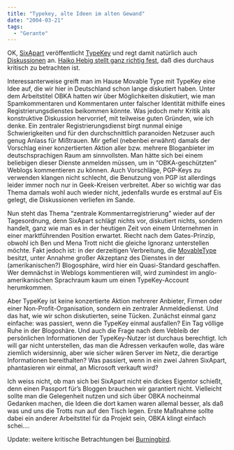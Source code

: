 ```yaml
---
title: "Typekey, alte Ideen im alten Gewand"
date: "2004-03-21"
tags:
  - "Gerante"
---
```


OK, [SixApart](http://sixapart.com) veröffentlicht [TypeKey](http://www.typekey.com/) und regt damit natürlich auch [Diskussionen](http://www.metafilter.com/mefi/31910 "Metafilter:Typekey") an. [Haiko Hebig stellt ganz richtig fest](http://www.hebig.org/blogs/archives/main/001402.php), daß dies durchaus kritisch zu betrachten ist.

Interessanterweise greift man im Hause Movable Type mit TypeKey eine Idee auf, die wir hier in Deutschland schon lange diskutiert haben. Unter dem Arbeitstitel OBKA hatten wir über Möglichkeiten diskutiert, wie man Spamkommentaren und Kommentaren unter falscher Identität mithilfe eines Registrierungsdienstes beikommen könnte. Was jedoch mehr Kritik als konstruktive Diskussion hervorrief, mit teilweise guten Gründen, wie ich denke. Ein zentraler Registrierungsdienst birgt nunmal einige Schwierigkeiten und für den durchschnittlich paranoiden Netzuser auch genug Anlass für Mißtrauen. Mir gefiel (nebenbei erwähnt) damals der Vorschlag einer konzertierten Aktion aller bzw. mehrere Bloganbieter im deutschsprachigen Raum am sinnvollsten. Man hätte sich bei einem beliebigen dieser Dienste anmelden müssen, um in “OBKA-geschützten” Weblogs kommentieren zu können. Auch Vorschläge, PGP\-Keys zu verwenden klangen nicht schlecht, die Benutzung von PGP ist allerdings leider immer noch nur in Geek-Kreisen verbreitet. Aber so wichtig war das Thema damals wohl auch wieder nicht, jedenfalls wurde es erstmal auf Eis gelegt, die Diskussionen verliefen im Sande.

Nun steht das Thema “zentrale Kommentarregistrierung” wieder auf der Tagesordnung, denn SixApart schlägt nichts vor, diskutiert nichts, sondern handelt, ganz wie man es in der heutigen Zeit von einem Unternehmen in einer marktführenden Position erwartet. Riecht nach dem Gates-Prinzip, obwohl ich Ben und Mena Trott nicht die gleiche Ignoranz unterstellen möchte. Fakt jedoch ist: in der derzeitigen Verbreitung, die [MovableType](http://movabletype.org) besitzt, unter Annahme großer Akzeptanz des Dienstes in der (amerikanischen?) Blogosphäre, wird hier ein Quasi-Standard geschaffen. Wer demnächst in Weblogs kommentieren will, wird zumindest im anglo-amerikanischen Sprachraum kaum um einen TypeKey-Account herumkommen.

Aber TypeKey ist keine konzertierte Aktion mehrerer Anbieter, Firmen oder einer Non-Profit-Organisation, sondern ein zentraler Anmeldedienst. Und das hat, wie wir schon diskutierten, seine Tücken. Zunächst einmal ganz einfache: was passiert, wenn die TypeKey einmal ausfallen? Ein Tag völlige Ruhe in der Blogoshäre. Und auch die Frage nach dem Vebleib der persönlichen Informationen der TypeKey-Nutzer ist durchaus berechtigt. Ich will gar nicht unterstellen, das man die Adressen verkaufen wolle, das wäre ziemlich widersinnig, aber wie sicher wären Server im Netz, die derartige Informationen bereithalten? Was passiert, wenn in ein zwei Jahren SixApart, phantasieren wir einmal, an Microsoft verkauft wird?

Ich weiss nicht, ob man sich bei SixApart nicht ein dickes Eigentor schießt, denn einen Passport für’s Bloggen brauchen wir garantiert nicht. Vielleicht sollte man die Gelegenheit nutzen und sich über OBKA nocheinmal Gedanken machen, die Ideen die dort kamen waren allemal besser, als daß was und uns die Trotts nun auf den Tisch legen. Erste Maßnahme sollte dabei ein anderer Arbeitstitel für da Projekt sein, OBKA klingt einfach schei….

Update: weitere kritische Betrachtungen bei [Burningbird](http://weblog.burningbird.net/fires/technology/typekey_the_patriot_act_of_weblogging.htm "TypeKey: The Patriot Act of Weblogging").
